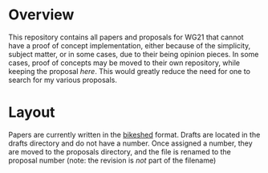 # Overview

This repository contains all papers and proposals for WG21 that cannot have
a proof of concept implementation, either because of the simplicity, subject
matter, or in some cases, due to their being opinion pieces. In some cases,
proof of concepts may be moved to their own repository, while keeping the
proposal *here*. This would greatly reduce the need for one to search for
my various proposals.

# Layout

Papers are currently written in the [bikeshed][1] format. Drafts are located in
the drafts directory and do not have a number. Once assigned a number, they are
moved to the proposals directory, and the file is renamed to the proposal
number (note: the revision is *not* part of the filename)

[1]: https://github.com/tabatkins/bikeshed
